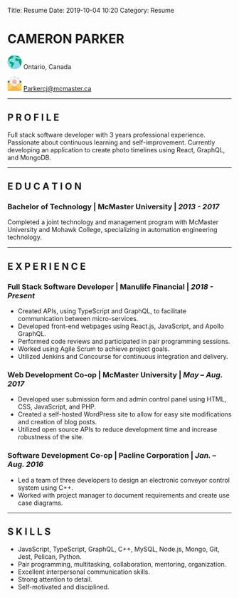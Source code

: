 Title: Resume
Date: 2019-10-04 10:20
Category: Resume

# CAMERON PARKER

![Location](./images/worldwide.png "Location") Ontario, Canada

![Email](./images/email.png "Email") [Parkercj@mcmaster.ca](mailto:Parkercj@mcmaster.ca)

---

## P R O F I L E

Full stack software developer with 3 years professional experience. Passionate about continuous learning and self-improvement. Currently developing an application to create photo timelines using React, GraphQL, and MongoDB.

---

## E D U C A T I O N

### Bachelor of Technology | McMaster University | _2013 - 2017_

Completed a joint technology and management program with McMaster University and Mohawk College, specializing in automation engineering technology.

---

## E X P E R I E N C E

### Full Stack Software Developer | Manulife Financial | _2018 - Present_

- Created APIs, using TypeScript and GraphQL, to facilitate communication between micro-services.
- Developed front-end webpages using React.js, JavaScript, and Apollo GraphQL.
- Performed code reviews and participated in pair programming sessions.
- Worked using Agile Scrum to achieve project goals.
- Utilized Jenkins and Concourse for continuous integration and delivery.

### Web Development Co-op | McMaster University | _May – Aug. 2017_

- Developed user submission form and admin control panel using HTML, CSS, JavaScript, and PHP.
- Created a self-hosted WordPress site to allow for easy site modifications and creation of blog posts.
- Utilized open source APIs to reduce development time and increase robustness of the site.

### Software Development Co-op | Pacline Corporation | _Jan. – Aug. 2016_

- Led a team of three developers to design an electronic conveyor control system using C++.
- Worked with project manager to document requirements and create use case diagrams.

---

## S K I L L S

- JavaScript, TypeScript, GraphQL, C++, MySQL, Node.js, Mongo, Git, Jest, Pelican, Python.
- Pair programming, multitasking, collaboration, mentoring, organization.
- Excellent interpersonal communication skills.
- Strong attention to detail.
- Self-motivated and disciplined.
